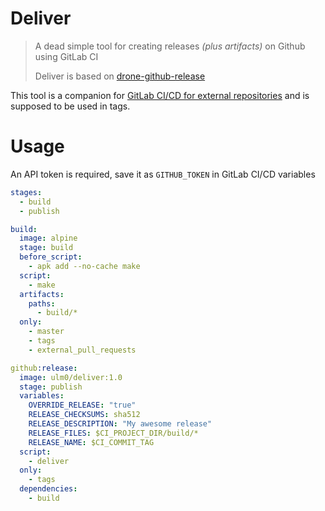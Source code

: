 # Deliver


> A dead simple tool for creating releases *(plus artifacts)* on Github using GitLab CI
>
> Deliver is based on [drone-github-release](https://github.com/drone-plugins/drone-github-release)

This tool is a companion for [GitLab CI/CD for external repositories](https://docs.gitlab.com/ce/ci/ci_cd_for_external_repos/) and is supposed to be used in tags.

# Usage

An API token is required, save it as `GITHUB_TOKEN` in GitLab CI/CD variables

```yaml
stages:
  - build
  - publish

build:
  image: alpine
  stage: build
  before_script:
    - apk add --no-cache make
  script:
    - make
  artifacts:
    paths:
      - build/*
  only:
    - master
    - tags
    - external_pull_requests

github:release:
  image: ulm0/deliver:1.0
  stage: publish
  variables:
    OVERRIDE_RELEASE: "true"
    RELEASE_CHECKSUMS: sha512
    RELEASE_DESCRIPTION: "My awesome release"
    RELEASE_FILES: $CI_PROJECT_DIR/build/*
    RELEASE_NAME: $CI_COMMIT_TAG
  script:
    - deliver
  only:
    - tags
  dependencies:
    - build
```
